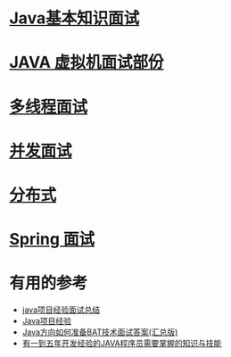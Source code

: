 # [Java基本知识面试](https://github.com/stevenli91748/JAVA-Architecture/blob/master/Java%20fundamental/interview.md)

# [JAVA 虚拟机面试部份](https://github.com/stevenli91748/JAVA-Architecture/blob/master/Java%20Advanced/JVM/JVM%20interview.md)

# [多线程面试](https://github.com/stevenli91748/JAVA-Architecture/blob/master/Java%20Advanced/Mutilthreading/interview.md)
# [并发面试](https://github.com/stevenli91748/JAVA-Architecture/blob/master/Java%20Advanced/Concurrency/%E5%B9%B6%E5%8F%91%E9%9D%A2%E8%AF%95.md)

# [分布式]()

# [Spring 面试](https://github.com/stevenli91748/JAVA-Architecture/blob/master/JAVA%20Framework/Spring/interview.md)




# 有用的参考

 * [java项目经验面试总结](https://blog.csdn.net/H12KJGJ/article/details/78731610) 
 * [Java项目经验](https://blog.csdn.net/d_shadow/article/details/57302486)
 * [Java方向如何准备BAT技术面试答案(汇总版)](https://blog.csdn.net/x00xfeng/article/details/71123077)
 * [有一到五年开发经验的JAVA程序员需要掌握的知识与技能](https://blog.csdn.net/gupao123456/article/details/80547447)
